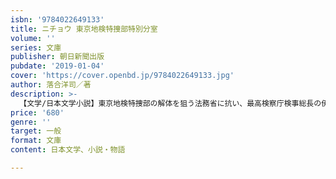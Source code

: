 ```yaml
---
isbn: '9784022649133'
title: ニチョウ 東京地検特捜部特別分室
volume: ''
series: 文庫
publisher: 朝日新聞出版
pubdate: '2019-01-04'
cover: 'https://cover.openbd.jp/9784022649133.jpg'
author: 落合洋司／著
description: >-
  【文学/日本文学小説】東京地検特捜部の解体を狙う法務省に抗い、最高検察庁検事総長の伊東は直轄組織〈ニチョウ〉を設立した。その統括者の立花が手にしたのは、現職検事の関与をほのめかす怪しげな投書だった！　法務省や国会議員の圧力のもと、山下がたどり着いた真実とは？
price: '680'
genre: ''
target: 一般
format: 文庫
content: 日本文学、小説・物語

---
```

